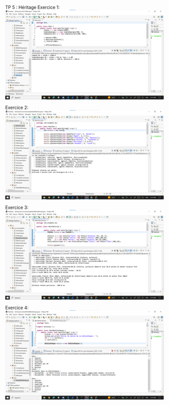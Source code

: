 TP 5 : Héritage
Exercice 1:
![image alt](https://github.com/laouysalma/Tp5Java/blob/main/Ex1.png?raw=true)

Exercice 2:
![image alt](https://github.com/laouysalma/Tp5Java/blob/main/Ex2.png?raw=true)

Exercice 3:
![image alt](https://github.com/laouysalma/Tp5Java/blob/main/Ex3.png?raw=true)

Exercice 4:
![image alt](https://github.com/laouysalma/Tp5Java/blob/main/Ex4.png?raw=true)


